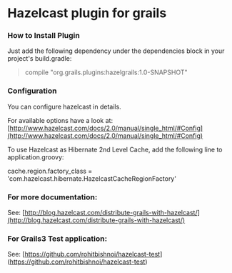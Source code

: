 # Hazelcast plugin for grails

### How to Install Plugin

Just add the following dependency under the dependencies block in your project's build.gradle:

> compile "org.grails.plugins:hazelgrails:1.0-SNAPSHOT"

### Configuration

You can configure hazelcast in details.

For available options have a look at:
[http://www.hazelcast.com/docs/2.0/manual/single_html/#Config](http://www.hazelcast.com/docs/2.0/manual/single_html/#Config)


To use Hazelcast as Hibernate 2nd Level Cache, add the following line to application.groovy:

cache.region.factory_class = 'com.hazelcast.hibernate.HazelcastCacheRegionFactory'

### For more documentation:
See:
[http://blog.hazelcast.com/distribute-grails-with-hazelcast/](http://blog.hazelcast.com/distribute-grails-with-hazelcast/)

### For Grails3 Test application:
See:
[https://github.com/rohitbishnoi/hazelcast-test] (https://github.com/rohitbishnoi/hazelcast-test)

